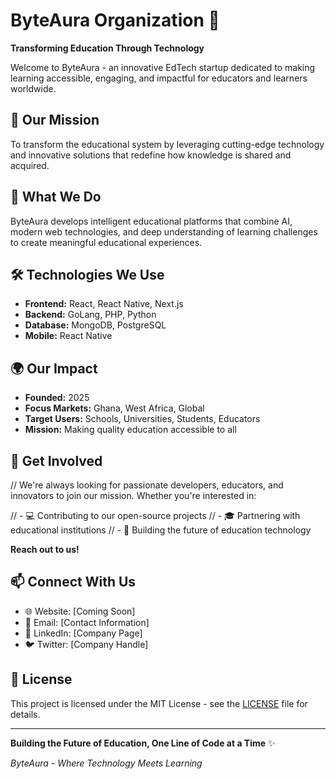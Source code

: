 # ByteAura Organization 🚀

**Transforming Education Through Technology**

Welcome to ByteAura - an innovative EdTech startup dedicated to making learning accessible, engaging, and impactful for educators and learners worldwide.

## 🎯 Our Mission

To transform the educational system by leveraging cutting-edge technology and innovative solutions that redefine how knowledge is shared and acquired.

## 🌟 What We Do

ByteAura develops intelligent educational platforms that combine AI, modern web technologies, and deep understanding of learning challenges to create meaningful educational experiences.


## 🛠️ Technologies We Use

- **Frontend:** React, React Native, Next.js
- **Backend:** GoLang, PHP, Python
- **Database:** MongoDB, PostgreSQL
- **Mobile:** React Native

## 🌍 Our Impact

- **Founded:** 2025
- **Focus Markets:** Ghana, West Africa, Global
- **Target Users:** Schools, Universities, Students, Educators
- **Mission:** Making quality education accessible to all

## 🤝 Get Involved

// We're always looking for passionate developers, educators, and innovators to join our mission. Whether you're interested in:

// - 💻 Contributing to our open-source projects
// - 🎓 Partnering with educational institutions
// - 🚀 Building the future of education technology

**Reach out to us!**

## 📫 Connect With Us

- 🌐 Website: [Coming Soon]
- 📧 Email: [Contact Information]
- 💼 LinkedIn: [Company Page]
- 🐦 Twitter: [Company Handle]

## 📄 License

This project is licensed under the MIT License - see the [LICENSE](LICENSE) file for details.

---

**Building the Future of Education, One Line of Code at a Time** ✨

*ByteAura - Where Technology Meets Learning*
